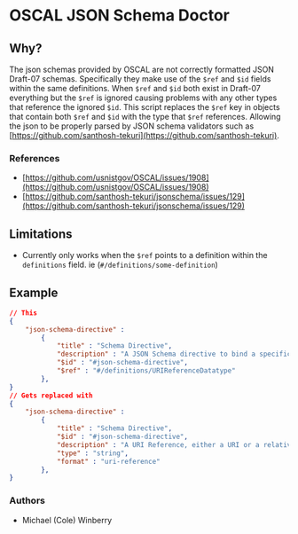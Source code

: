 # OSCAL JSON Schema Doctor

## Why?
The json schemas provided by OSCAL are not correctly formatted JSON Draft-07 schemas. Specifically they make use of the `$ref` and `$id` fields within the same definitions. When `$ref` and `$id` both exist in Draft-07 everything but the `$ref` is ignored causing problems with any other types that reference the ignored `$id`. This script replaces the `$ref` key in objects that contain both `$ref` and `$id` with the type that `$ref` references. Allowing the json to be properly parsed by JSON schema validators such as [https://github.com/santhosh-tekuri](https://github.com/santhosh-tekuri). 

### References
- [https://github.com/usnistgov/OSCAL/issues/1908](https://github.com/usnistgov/OSCAL/issues/1908) 
- [https://github.com/santhosh-tekuri/jsonschema/issues/129](https://github.com/santhosh-tekuri/jsonschema/issues/129)

## Limitations
- Currently only works when the `$ref` points to a definition within the `definitions` field. ie (`#/definitions/some-definition`)


## Example
```json
// This
{
    "json-schema-directive" : 
        { 
            "title" : "Schema Directive",
            "description" : "A JSON Schema directive to bind a specific schema to its document instance.",
            "$id" : "#json-schema-directive",
            "$ref" : "#/definitions/URIReferenceDatatype" 
        },
}
// Gets replaced with
{
    "json-schema-directive" : 
        { 
            "title" : "Schema Directive",
            "$id" : "#json-schema-directive",
            "description" : "A URI Reference, either a URI or a relative-reference, formatted according to section 4.1 of RFC3986.",
            "type" : "string",
            "format" : "uri-reference"
        },
}
```


### Authors
- Michael (Cole) Winberry